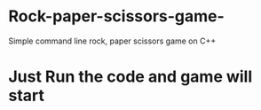# Rock-paper-scissors-game-
Simple command line rock, paper scissors game on C++ 
# Just Run the code and game will start
